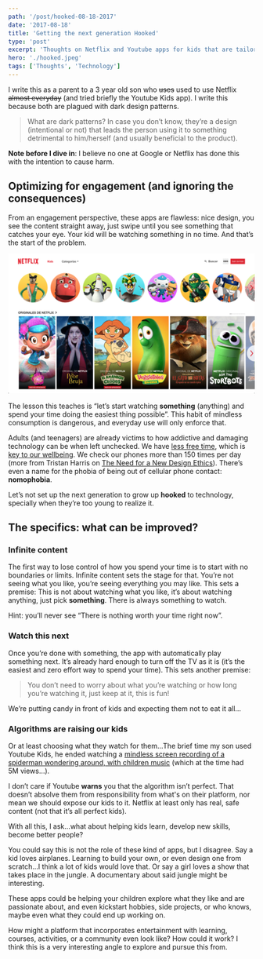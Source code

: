 ```yaml
---
path: '/post/hooked-08-18-2017'
date: '2017-08-18'
title: 'Getting the next generation Hooked'
type: 'post'
excerpt: 'Thoughts on Netflix and Youtube apps for kids that are tailored for addictive consumption, and some next steps to fix them.'
hero: './hooked.jpeg'
tags: ['Thoughts', 'Technology']
---
```


I write this as a parent to a 3 year old son who ~~uses~~ used to use Netflix ~~almost everyday~~ (and tried briefly the Youtube Kids app). I write this because both are plagued with dark design patterns.

> What are dark patterns? In case you don’t know, they’re a design (intentional or not) that leads the person using it to something detrimental to him/herself (and usually beneficial to the product).

**Note before I dive in**: I believe no one at Google or Netflix has done this with the intention to cause harm.

## Optimizing for engagement (and ignoring the consequences)

From an engagement perspective, these apps are flawless: nice design, you see the content straight away, just swipe until you see something that catches your eye. Your kid will be watching something in no time. And that’s the start of the problem.

![Netflix (Kids section)](images/netflix-kids.png)

The lesson this teaches is “let’s start watching **something** (anything) and spend your time doing the easiest thing possible”. This habit of mindless consumption is dangerous, and everyday use will only enforce that.

Adults (and teenagers) are already victims to how addictive and damaging technology can be when left unchecked. We have [less free time](https://twitter.com/randfish/status/870712507916197889?lang=en), which is [key to our wellbeing](https://hbr.org/2017/03/the-busier-you-are-the-more-you-need-quiet-time). We check our phones more than 150 times per day (more from Tristan Harris on [The Need for a New Design Ethics](http://www.tristanharris.com/the-need-for-a-new-design-ethics/)). There’s even a name for the phobia of being out of cellular phone contact: **nomophobia**.

Let’s not set up the next generation to grow up **hooked** to technology, specially when they’re too young to realize it.

## The specifics: what can be improved?

### Infinite content

The first way to lose control of how you spend your time is to start with no boundaries or limits. Infinite content sets the stage for that. You’re not seeing what you like, you’re seeing everything you may like. This sets a premise: This is not about watching what you like, it’s about watching anything, just pick **something**. There is always something to watch.

Hint: you’ll never see “There is nothing worth your time right now”.

### Watch this next

Once you’re done with something, the app with automatically play something next. It’s already hard enough to turn off the TV as it is (it’s the easiest and zero effort way to spend your time). This sets another premise:

> You don’t need to worry about what you’re watching or how long you’re watching it, just keep at it, this is fun!

We’re putting candy in front of kids and expecting them not to eat it all…

### Algorithms are raising our kids

Or at least choosing what they watch for them...The brief time my son used Youtube Kids, he ended watching a [mindless screen recording of a spiderman wondering around, with children music](https://www.youtube.com/watch?v=SRME6VjZA8c) (which at the time had 5M views…).

I don’t care if Youtube **warns** you that the algorithm isn’t perfect. That doesn’t absolve them from responsibility from what's on their platform, nor mean we should expose our kids to it. Netflix at least only has real, safe content (not that it’s all perfect kids).

With all this, I ask…what about helping kids learn, develop new skills, become better people?

You could say this is not the role of these kind of apps, but I disagree. Say a kid loves airplanes. Learning to build your own, or even design one from scratch…I think a lot of kids would love that. Or say a girl loves a show that takes place in the jungle. A documentary about said jungle might be interesting.

These apps could be helping your children explore what they like and are passionate about, and even kickstart hobbies, side projects, or who knows, maybe even what they could end up working on.

How might a platform that incorporates entertainment with learning, courses, activities, or a community even look like? How could it work? I think this is a very interesting angle to explore and pursue this from.

